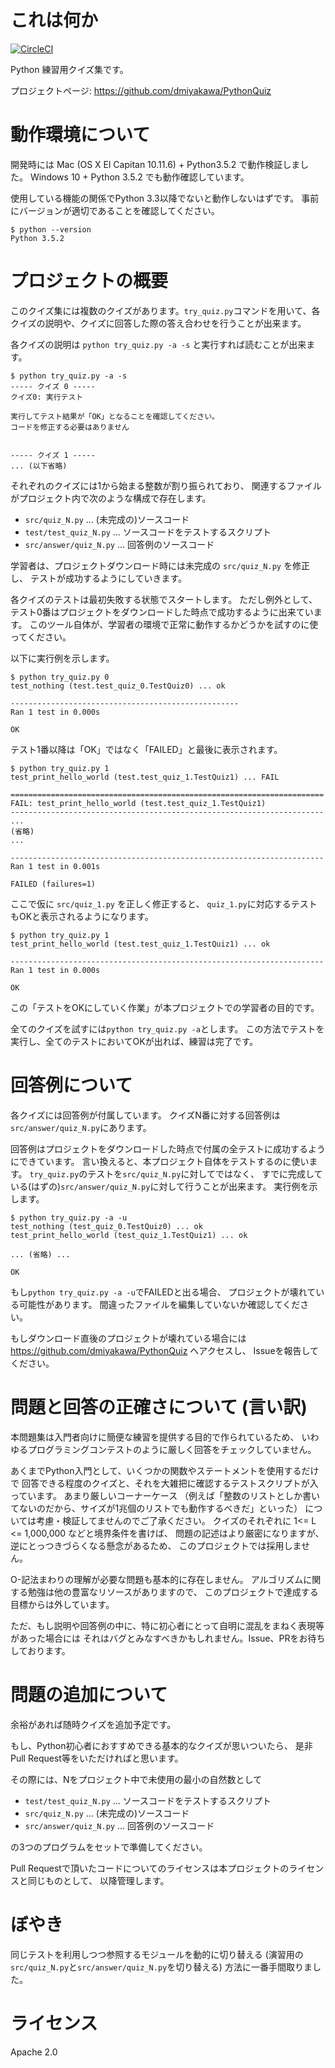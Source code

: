 # これは何か

[![CircleCI](https://circleci.com/gh/dmiyakawa/demo-pythontest/tree/master.svg?style=shield&circle-token=876f0eb8013125e01e7e13cae7a12dca506b19a9)](https://circleci.com/gh/dmiyakawa/demo-pythontest/tree/master)

Python 練習用クイズ集です。

プロジェクトページ: https://github.com/dmiyakawa/PythonQuiz

# 動作環境について

開発時には Mac (OS X El Capitan 10.11.6) + Python3.5.2 で動作検証しました。
Windows 10 + Python 3.5.2 でも動作確認しています。

使用している機能の関係でPython 3.3以降でないと動作しないはずです。
事前にバージョンが適切であることを確認してください。

    $ python --version
    Python 3.5.2


# プロジェクトの概要

このクイズ集には複数のクイズがあります。```try_quiz.py```コマンドを用いて、各クイズの説明や、クイズに回答した際の答え合わせを行うことが出来ます。

各クイズの説明は ```python try_quiz.py -a -s``` と実行すれば読むことが出来ます。

    $ python try_quiz.py -a -s
    ----- クイズ 0 -----
    クイズ0: 実行テスト
    
    実行してテスト結果が「OK」となることを確認してください。
    コードを修正する必要はありません
    
    
    ----- クイズ 1 -----
    ... (以下省略)


それぞれのクイズには1から始まる整数が割り振られており、
関連するファイルがプロジェクト内で次のような構成で存在します。

* ```src/quiz_N.py``` ... (未完成の)ソースコード
* ```test/test_quiz_N.py``` ... ソースコードをテストするスクリプト
* ```src/answer/quiz_N.py``` ... 回答例のソースコード

学習者は、プロジェクトダウンロード時には未完成の ```src/quiz_N.py``` を修正し、
テストが成功するようにしていきます。

各クイズのテストは最初失敗する状態でスタートします。
ただし例外として、テスト0番はプロジェクトをダウンロードした時点で成功するように出来ています。
このツール自体が、学習者の環境で正常に動作するかどうかを試すのに使ってください。

以下に実行例を示します。

    $ python try_quiz.py 0
    test_nothing (test.test_quiz_0.TestQuiz0) ... ok

    ---------------------------------------------------
    Ran 1 test in 0.000s

    OK

テスト1番以降は「OK」ではなく「FAILED」と最後に表示されます。


    $ python try_quiz.py 1
    test_print_hello_world (test.test_quiz_1.TestQuiz1) ... FAIL
    
    ======================================================================
    FAIL: test_print_hello_world (test.test_quiz_1.TestQuiz1)
    ----------------------------------------------------------------------
    ...
    (省略)
    ...
    
    ----------------------------------------------------------------------
    Ran 1 test in 0.001s
    
    FAILED (failures=1)

ここで仮に ```src/quiz_1.py``` を正しく修正すると、
```quiz_1.py```に対応するテストもOKと表示されるようになります。

    $ python try_quiz.py 1
    test_print_hello_world (test.test_quiz_1.TestQuiz1) ... ok
    
    ----------------------------------------------------------------------
    Ran 1 test in 0.000s
    
    OK

この「テストをOKにしていく作業」が本プロジェクトでの学習者の目的です。

全てのクイズを試すには```python try_quiz.py -a```とします。
この方法でテストを実行し、全てのテストにおいてOKが出れば、練習は完了です。


# 回答例について

各クイズには回答例が付属しています。
クイズN番に対する回答例は```src/answer/quiz_N.py```にあります。

回答例はプロジェクトをダウンロードした時点で付属の全テストに成功するようにできています。
言い換えると、本プロジェクト自体をテストするのに使います。
```try_quiz.py```のテストを```src/quiz_N.py```に対してではなく、
すでに完成している(はずの)```src/answer/quiz_N.py```に対して行うことが出来ます。
実行例を示します。

    $ python try_quiz.py -a -u
    test_nothing (test_quiz_0.TestQuiz0) ... ok
    test_print_hello_world (test_quiz_1.TestQuiz1) ... ok

    ... (省略) ...
    
    OK

もし```python try_quiz.py -a -u```でFAILEDと出る場合、
プロジェクトが壊れている可能性があります。
間違ったファイルを編集していないか確認してください。

もしダウンロード直後のプロジェクトが壊れている場合には
https://github.com/dmiyakawa/PythonQuiz へアクセスし、
Issueを報告してください。


# 問題と回答の正確さについて (言い訳)

本問題集は入門者向けに簡便な練習を提供する目的で作られているため、
いわゆるプログラミングコンテストのように厳しく回答をチェックしていません。

あくまでPython入門として、いくつかの関数やステートメントを使用するだけで
回答できる程度のクイズと、それを大雑把に確認するテストスクリプトが入っています。
あまり厳しいコーナーケース
（例えば「整数のリストとしか書いてないのだから、サイズが1兆個のリストでも動作するべきだ」といった）
については考慮・検証してませんのでご了承ください。
クイズのそれぞれに 1<= L <= 1,000,000 などと境界条件を書けば、
問題の記述はより厳密になりますが、逆にとっつきづらくなる懸念があるため、
このプロジェクトでは採用しません。

O-記法まわりの理解が必要な問題も基本的に存在しません。
アルゴリズムに関する勉強は他の豊富なリソースがありますので、
このプロジェクトで達成する目標からは外しています。

ただ、もし説明や回答例の中に、特に初心者にとって自明に混乱をまねく表現等があった場合には
それはバグとみなすべきかもしれません。Issue、PRをお待ちしております。


# 問題の追加について

余裕があれば随時クイズを追加予定です。

もし、Python初心者におすすめできる基本的なクイズが思いついたら、
是非Pull Request等をいただければと思います。

その際には、Nをプロジェクト中で未使用の最小の自然数として

* ```test/test_quiz_N.py``` ... ソースコードをテストするスクリプト
* ```src/quiz_N.py``` ... (未完成の)ソースコード
* ```src/answer/quiz_N.py``` ... 回答例のソースコード

の3つのプログラムをセットで準備してください。

Pull Requestで頂いたコードについてのライセンスは本プロジェクトのライセンスと同じものとして、
以降管理します。


# ぼやき

同じテストを利用しつつ参照するモジュールを動的に切り替える
(演習用の```src/quiz_N.py```と```src/answer/quiz_N.py```を切り替える)
方法に一番手間取りました。


# ライセンス

Apache 2.0


